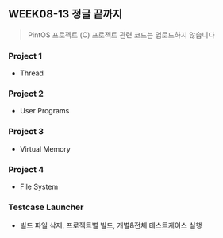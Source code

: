 ## WEEK08-13 정글 끝까지
> PintOS 프로젝트 (C)
> 프로젝트 관련 코드는 업로드하지 않습니다
### Project 1
* Thread
### Project 2
* User Programs
### Project 3
* Virtual Memory
### Project 4
* File System
### Testcase Launcher
* 빌드 파일 삭제, 프로젝트별 빌드, 개별&전체 테스트케이스 실행
